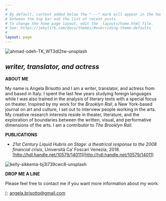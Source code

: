 ```yaml
---
#
# By default, content added below the "---" mark will appear in the home page
# between the top bar and the list of recent posts.
# To change the home page layout, edit the _layouts/home.html file.
# See: https://jekyllrb.com/docs/themes/#overriding-theme-defaults
#
layout: page
---
```






![ahmad-odeh-TK_WT3dl2tw-unsplash](https://user-images.githubusercontent.com/57620839/69497364-56cb9d00-0edc-11ea-89be-f189050132eb.jpg)

## _writer, translator, and actress_ 


**ABOUT ME**

My name is Angela Brisotto and I am a writer, translator, and actress from and based in Italy. I spent the last few years studying foreign languages while I was also trained in the analysis of literary texts with a special focus on theater. Inspired by my work for the _Brooklyn Rail_, a New York-based journal on art and culture, I set out to interview people working in the arts. My creative research interests reside in theater, literature, and the exploration of boundaries between the written, visual, and performative dimensions of the arts. I am a contributor to _The Brooklyn Rail_.


**PUBLICATIONS** 



*   _21st Century Liquid Hubris on Stage: a theatrical response to the 2008 financial crisis_, Università Ca’ Foscari Venezia, 2018.    
[http://hdl.handle.net/10579/14011](http://hdl.handle.net/10579/14011)

![kelly-sikkema-bj3l739cwc8-unsplash](https://user-images.githubusercontent.com/57620839/69497386-a14d1980-0edc-11ea-8613-d03d7531ebd2.jpg)

**DROP ME A LINE**

Please feel free to contact me if you want more information about my work.  


<code>📮 </code>angela.brisotto@gmail.com

